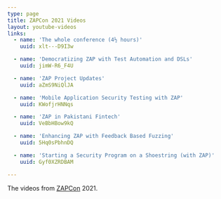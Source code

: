 ```yaml
---
type: page
title: ZAPCon 2021 Videos
layout: youtube-videos
links:
  - name: 'The whole conference (4½ hours)'
    uuid: xlt---D9I3w

  - name: 'Democratizing ZAP with Test Automation and DSLs'
    uuid: jimW-R6_F4U

  - name: 'ZAP Project Updates'
    uuid: aZmS9NiQlJA

  - name: 'Mobile Application Security Testing with ZAP'
    uuid: KWofjrHNNqs

  - name: 'ZAP in Pakistani Fintech'
    uuid: VeBbHBow9kQ

  - name: 'Enhancing ZAP with Feedback Based Fuzzing'
    uuid: 5Hq0sPbhnDQ

  - name: 'Starting a Security Program on a Shoestring (with ZAP)'
    uuid: Gyf0XZRDBAM

---
```

The videos from [ZAPCon](https://zapcon.io/) 2021.
